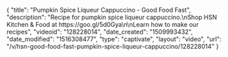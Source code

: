 {
    "title": "Pumpkin Spice Liqueur Cappuccino - Good Food Fast",
    "description": "Recipe for pumpkin spice liqueur cappuccino.\nShop HSN Kitchen & Food at https:\/\/goo.gl\/5d0Gya\n\nLearn how to make our recipes",
    "videoid": "128228014",
    "date_created": "1509993432",
    "date_modified": "1516308477",
    "type": "captivate",
    "layout": "video",
    "url": "\/v\/hsn-good-food-fast-pumpkin-spice-liqueur-cappuccino\/128228014"
}